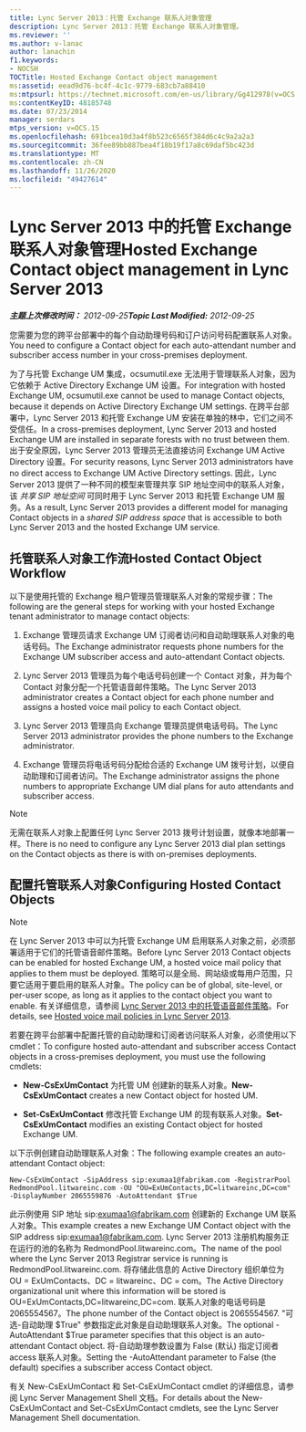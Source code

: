 ```yaml
---
title: Lync Server 2013：托管 Exchange 联系人对象管理
description: Lync Server 2013：托管 Exchange 联系人对象管理。
ms.reviewer: ''
ms.author: v-lanac
author: lanachin
f1.keywords:
- NOCSH
TOCTitle: Hosted Exchange Contact object management
ms:assetid: eead9d76-bc4f-4c1c-9779-683cb7a88410
ms:mtpsurl: https://technet.microsoft.com/en-us/library/Gg412978(v=OCS.15)
ms:contentKeyID: 48185748
ms.date: 07/23/2014
manager: serdars
mtps_version: v=OCS.15
ms.openlocfilehash: 691bcea10d3a4f8b523c6565f384d6c4c9a2a2a3
ms.sourcegitcommit: 36fee89bb887bea4f18b19f17a8c69daf5bc423d
ms.translationtype: MT
ms.contentlocale: zh-CN
ms.lasthandoff: 11/26/2020
ms.locfileid: "49427614"
---
```

# <a name="hosted-exchange-contact-object-management-in-lync-server-2013"></a><span data-ttu-id="e7612-103">Lync Server 2013 中的托管 Exchange 联系人对象管理</span><span class="sxs-lookup"><span data-stu-id="e7612-103">Hosted Exchange Contact object management in Lync Server 2013</span></span>

<div data-xmlns="http://www.w3.org/1999/xhtml">

<div class="topic" data-xmlns="http://www.w3.org/1999/xhtml" data-msxsl="urn:schemas-microsoft-com:xslt" data-cs="https://msdn.microsoft.com/">

<div data-asp="https://msdn2.microsoft.com/asp">



</div>

<div id="mainSection">

<div id="mainBody"><span data-ttu-id="e7612-104">

<span> </span></span><span class="sxs-lookup"><span data-stu-id="e7612-104">

<span> </span></span></span>

<span data-ttu-id="e7612-105">_**主题上次修改时间：** 2012-09-25_</span><span class="sxs-lookup"><span data-stu-id="e7612-105">_**Topic Last Modified:** 2012-09-25_</span></span>

<span data-ttu-id="e7612-106">您需要为您的跨平台部署中的每个自动助理号码和订户访问号码配置联系人对象。</span><span class="sxs-lookup"><span data-stu-id="e7612-106">You need to configure a Contact object for each auto-attendant number and subscriber access number in your cross-premises deployment.</span></span>

<span data-ttu-id="e7612-107">为了与托管 Exchange UM 集成，ocsumutil.exe 无法用于管理联系人对象，因为它依赖于 Active Directory Exchange UM 设置。</span><span class="sxs-lookup"><span data-stu-id="e7612-107">For integration with hosted Exchange UM, ocsumutil.exe cannot be used to manage Contact objects, because it depends on Active Directory Exchange UM settings.</span></span> <span data-ttu-id="e7612-108">在跨平台部署中，Lync Server 2013 和托管 Exchange UM 安装在单独的林中，它们之间不受信任。</span><span class="sxs-lookup"><span data-stu-id="e7612-108">In a cross-premises deployment, Lync Server 2013 and hosted Exchange UM are installed in separate forests with no trust between them.</span></span> <span data-ttu-id="e7612-109">出于安全原因，Lync Server 2013 管理员无法直接访问 Exchange UM Active Directory 设置。</span><span class="sxs-lookup"><span data-stu-id="e7612-109">For security reasons, Lync Server 2013 administrators have no direct access to Exchange UM Active Directory settings.</span></span> <span data-ttu-id="e7612-110">因此，Lync Server 2013 提供了一种不同的模型来管理共享 SIP 地址空间中的联系人对象，该 *共享 SIP 地址空间* 可同时用于 Lync Server 2013 和托管 Exchange UM 服务。</span><span class="sxs-lookup"><span data-stu-id="e7612-110">As a result, Lync Server 2013 provides a different model for managing Contact objects in a *shared SIP address space* that is accessible to both Lync Server 2013 and the hosted Exchange UM service.</span></span>

<div>

## <a name="hosted-contact-object-workflow"></a><span data-ttu-id="e7612-111">托管联系人对象工作流</span><span class="sxs-lookup"><span data-stu-id="e7612-111">Hosted Contact Object Workflow</span></span>

<span data-ttu-id="e7612-112">以下是使用托管的 Exchange 租户管理员管理联系人对象的常规步骤：</span><span class="sxs-lookup"><span data-stu-id="e7612-112">The following are the general steps for working with your hosted Exchange tenant administrator to manage contact objects:</span></span>

1.  <span data-ttu-id="e7612-113">Exchange 管理员请求 Exchange UM 订阅者访问和自动助理联系人对象的电话号码。</span><span class="sxs-lookup"><span data-stu-id="e7612-113">The Exchange administrator requests phone numbers for the Exchange UM subscriber access and auto-attendant Contact objects.</span></span>

2.  <span data-ttu-id="e7612-114">Lync Server 2013 管理员为每个电话号码创建一个 Contact 对象，并为每个 Contact 对象分配一个托管语音邮件策略。</span><span class="sxs-lookup"><span data-stu-id="e7612-114">The Lync Server 2013 administrator creates a Contact object for each phone number and assigns a hosted voice mail policy to each Contact object.</span></span>

3.  <span data-ttu-id="e7612-115">Lync Server 2013 管理员向 Exchange 管理员提供电话号码。</span><span class="sxs-lookup"><span data-stu-id="e7612-115">The Lync Server 2013 administrator provides the phone numbers to the Exchange administrator.</span></span>

4.  <span data-ttu-id="e7612-116">Exchange 管理员将电话号码分配给合适的 Exchange UM 拨号计划，以便自动助理和订阅者访问。</span><span class="sxs-lookup"><span data-stu-id="e7612-116">The Exchange administrator assigns the phone numbers to appropriate Exchange UM dial plans for auto attendants and subscriber access.</span></span>

<div>


> [!NOTE]  
> <span data-ttu-id="e7612-117">无需在联系人对象上配置任何 Lync Server 2013 拨号计划设置，就像本地部署一样。</span><span class="sxs-lookup"><span data-stu-id="e7612-117">There is no need to configure any Lync Server 2013 dial plan settings on the Contact objects as there is with on-premises deployments.</span></span>



</div>

</div>

<div>

## <a name="configuring-hosted-contact-objects"></a><span data-ttu-id="e7612-118">配置托管联系人对象</span><span class="sxs-lookup"><span data-stu-id="e7612-118">Configuring Hosted Contact Objects</span></span>

<div>


> [!NOTE]  
> <span data-ttu-id="e7612-119">在 Lync Server 2013 中可以为托管 Exchange UM 启用联系人对象之前，必须部署适用于它们的托管语音邮件策略。</span><span class="sxs-lookup"><span data-stu-id="e7612-119">Before Lync Server 2013 Contact objects can be enabled for hosted Exchange UM, a hosted voice mail policy that applies to them must be deployed.</span></span> <span data-ttu-id="e7612-120">策略可以是全局、网站级或每用户范围，只要它适用于要启用的联系人对象。</span><span class="sxs-lookup"><span data-stu-id="e7612-120">The policy can be of global, site-level, or per-user scope, as long as it applies to the contact object you want to enable.</span></span> <span data-ttu-id="e7612-121">有关详细信息，请参阅 <A href="lync-server-2013-hosted-voice-mail-policies.md">Lync Server 2013 中的托管语音邮件策略</A>。</span><span class="sxs-lookup"><span data-stu-id="e7612-121">For details, see <A href="lync-server-2013-hosted-voice-mail-policies.md">Hosted voice mail policies in Lync Server 2013</A>.</span></span>



</div>

<span data-ttu-id="e7612-122">若要在跨平台部署中配置托管的自动助理和订阅者访问联系人对象，必须使用以下 cmdlet：</span><span class="sxs-lookup"><span data-stu-id="e7612-122">To configure hosted auto-attendant and subscriber access Contact objects in a cross-premises deployment, you must use the following cmdlets:</span></span>

  - <span data-ttu-id="e7612-123">**New-CsExUmContact** 为托管 UM 创建新的联系人对象。</span><span class="sxs-lookup"><span data-stu-id="e7612-123">**New-CsExUmContact** creates a new Contact object for hosted UM.</span></span>

  - <span data-ttu-id="e7612-124">**Set-CsExUmContact** 修改托管 Exchange UM 的现有联系人对象。</span><span class="sxs-lookup"><span data-stu-id="e7612-124">**Set-CsExUmContact** modifies an existing Contact object for hosted Exchange UM.</span></span>

<span data-ttu-id="e7612-125">以下示例创建自动助理联系人对象：</span><span class="sxs-lookup"><span data-stu-id="e7612-125">The following example creates an auto-attendant Contact object:</span></span>

    New-CsExUmContact -SipAddress sip:exumaa1@fabrikam.com -RegistrarPool RedmondPool.litwareinc.com -OU "OU=ExUmContacts,DC=litwareinc,DC=com" -DisplayNumber 2065559876 -AutoAttendant $True

<span data-ttu-id="e7612-126">此示例使用 SIP 地址 sip:exumaa1@fabrikam.com 创建新的 Exchange UM 联系人对象。</span><span class="sxs-lookup"><span data-stu-id="e7612-126">This example creates a new Exchange UM Contact object with the SIP address sip:exumaa1@fabrikam.com.</span></span> <span data-ttu-id="e7612-127">Lync Server 2013 注册机构服务正在运行的池的名称为 RedmondPool.litwareinc.com。</span><span class="sxs-lookup"><span data-stu-id="e7612-127">The name of the pool where the Lync Server 2013 Registrar service is running is RedmondPool.litwareinc.com.</span></span> <span data-ttu-id="e7612-128">将存储此信息的 Active Directory 组织单位为 OU = ExUmContacts、DC = litwareinc、DC = com。</span><span class="sxs-lookup"><span data-stu-id="e7612-128">The Active Directory organizational unit where this information will be stored is OU=ExUmContacts,DC=litwareinc,DC=com.</span></span> <span data-ttu-id="e7612-129">联系人对象的电话号码是2065554567。</span><span class="sxs-lookup"><span data-stu-id="e7612-129">The phone number of the Contact object is 2065554567.</span></span> <span data-ttu-id="e7612-130">"可选-自动助理 $True" 参数指定此对象是自动助理联系人对象。</span><span class="sxs-lookup"><span data-stu-id="e7612-130">The optional -AutoAttendant $True parameter specifies that this object is an auto-attendant Contact object.</span></span> <span data-ttu-id="e7612-131">将-自动助理参数设置为 False (默认) 指定订阅者 access 联系人对象。</span><span class="sxs-lookup"><span data-stu-id="e7612-131">Setting the -AutoAttendant parameter to False (the default) specifies a subscriber access Contact object.</span></span>

<span data-ttu-id="e7612-132">有关 New-CsExUmContact 和 Set-CsExUmContact cmdlet 的详细信息，请参阅 Lync Server Management Shell 文档。</span><span class="sxs-lookup"><span data-stu-id="e7612-132">For details about the New-CsExUmContact and Set-CsExUmContact cmdlets, see the Lync Server Management Shell documentation.</span></span>

<span data-ttu-id="e7612-133"></div>

</div>

<span> </span>

</div>

</div>

</span><span class="sxs-lookup"><span data-stu-id="e7612-133"></div>

</div>

<span> </span>

</div>

</div>

</span></span></div>

